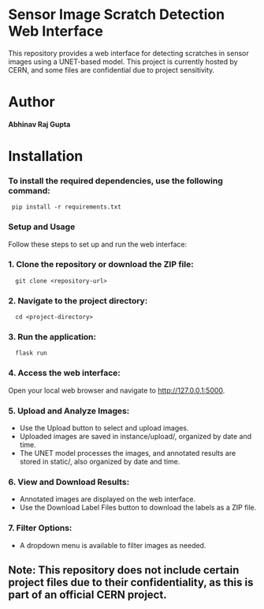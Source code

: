 # Sensor Image Scratch Detection Web Interface
This repository provides a web interface for detecting scratches in sensor images using a UNET-based model. This project is currently hosted by CERN, and some files are confidential due to project sensitivity.

# Author
#### Abhinav Raj Gupta

# Installation
### To install the required dependencies, use the following command:
     pip install -r requirements.txt
### Setup and Usage
Follow these steps to set up and run the web interface:

### 1. Clone the repository or download the ZIP file:
      git clone <repository-url>
### 2. Navigate to the project directory:
      cd <project-directory>
### 3. Run the application:
      flask run
### 4. Access the web interface:
Open your local web browser and navigate to http://127.0.0.1:5000.
### 5. Upload and Analyze Images:
  - Use the Upload button to select and upload images.
  - Uploaded images are saved in instance/upload/, organized by date and time.
  - The UNET model processes the images, and annotated results are stored in static/, also organized by date and time.
### 6. View and Download Results:
  - Annotated images are displayed on the web interface.
  - Use the Download Label Files button to download the labels as a ZIP file.
### 7. Filter Options:
  - A dropdown menu is available to filter images as needed.

## Note: This repository does not include certain project files due to their confidentiality, as this is part of an official CERN project.
